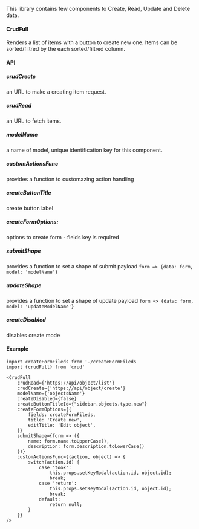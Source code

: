 This library contains few components to Create, Read, Update and Delete data.

#### CrudFull
Renders a list of items with a button to create new one. Items can be sorted/filtred by the each sorted/filtred column.

#### API
##### crudCreate
an URL to make a creating item request.

##### crudRead
 an URL to fetch items.
##### modelName 
a name of model, unique identification key for this component.
##### customActionsFunc
provides a function to customazing action handling
##### createButtonTitle
create button label
##### createFormOptions:
options to create form - fields key is required
##### submitShape
provides a function to set a shape of submit payload 
```form => {data: form, model: 'modelName'}```
##### updateShape
provides a function to set a shape of update payload 
```form => {data: form, model: 'updateModelName'}```
##### createDisabled
disables create mode

#### Example
```
import createFormFileds from './createFormFileds
import {crudFull} from 'crud'

<CrudFull
    crudRead={'https://api/object/list'}
    crudCreate={'https://api/object/create'}
    modelName={'objectsName'}
    createDisabled={false}
    createButtonTitleId={"sidebar.objects.type.new"}
    createFormOptions={{
        fields: createFormFileds,
        title: 'Create new',
        editTitle: 'Edit object',
    }}
    submitShape={form => ({
        name: form.name.toUpperCase(), 
        description: form.description.toLowerCase()
    })}
    customActionsFunc={(action, object) => {
        switch(action.id) {
            case 'took':
                this.props.setKeyModal(action.id, object.id);
                break;
            case 'return':
                this.props.setKeyModal(action.id, object.id);
                break;
            default:
                return null;
        }
    }}
/>
```